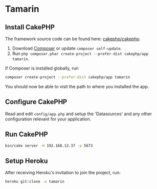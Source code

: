 # Tamarin

## Install CakePHP

The framework source code can be found here: [cakephp/cakephp](https://github.com/cakephp/cakephp).

1. Download [Composer](http://getcomposer.org/doc/00-intro.md) or update `composer self-update`.
2. Run `php composer.phar create-project --prefer-dist cakephp/app tamarin`.

If Composer is installed globally, run
```bash
composer create-project --prefer-dist cakephp/app tamarin
```

You should now be able to visit the path to where you installed the app.


## Configure CakePHP

Read and edit `config/app.php` and setup the 'Datasources' and any other
configuration relevant for your application.


## Run CakePHP

```bash
bin/cake server -H 192.168.13.37 -p 5673
```

## Setup Heroku

After receiving Heroku's invitation to join the project, run:

```bash
heroku git:clone -a tamarin
```